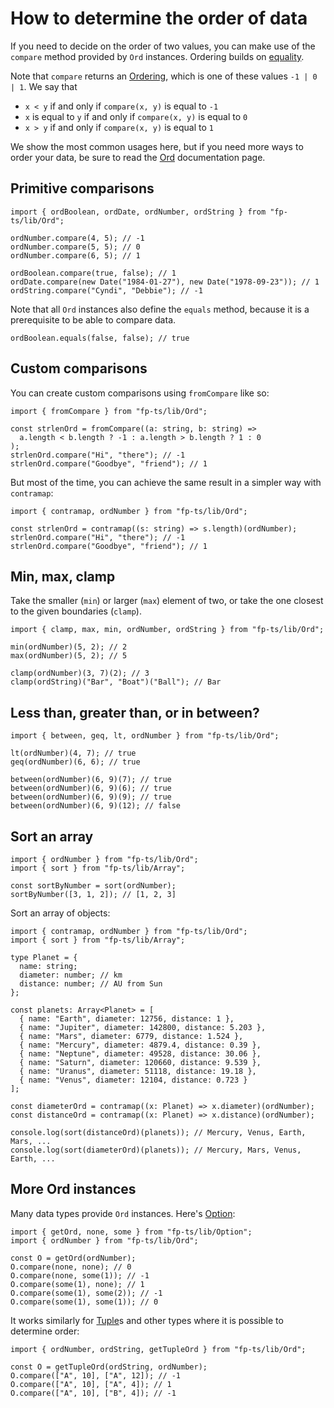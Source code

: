 # How to determine the order of data

If you need to decide on the order of two values, you can make use of the `compare` method provided by `Ord` instances. Ordering builds on [equality](./equality).

Note that `compare` returns an [Ordering](../modules/Ordering.ts), which is one of these values `-1 | 0 | 1`. We say that

- `x < y` if and only if `compare(x, y)` is equal to `-1`
- `x` is equal to `y` if and only if `compare(x, y)` is equal to `0`
- `x > y` if and only if `compare(x, y)` is equal to `1`

We show the most common usages here, but if you need more ways to order your data, be sure to read the [Ord](../modules/Ord.ts) documentation page.

## Primitive comparisons

```code
import { ordBoolean, ordDate, ordNumber, ordString } from "fp-ts/lib/Ord";

ordNumber.compare(4, 5); // -1
ordNumber.compare(5, 5); // 0
ordNumber.compare(6, 5); // 1

ordBoolean.compare(true, false); // 1
ordDate.compare(new Date("1984-01-27"), new Date("1978-09-23")); // 1
ordString.compare("Cyndi", "Debbie"); // -1
```

Note that all `Ord` instances also define the `equals` method, because it is a prerequisite to be able to compare data.

```code
ordBoolean.equals(false, false); // true
```

## Custom comparisons

You can create custom comparisons using `fromCompare` like so:

```code
import { fromCompare } from "fp-ts/lib/Ord";

const strlenOrd = fromCompare((a: string, b: string) =>
  a.length < b.length ? -1 : a.length > b.length ? 1 : 0
);
strlenOrd.compare("Hi", "there"); // -1
strlenOrd.compare("Goodbye", "friend"); // 1
```

But most of the time, you can achieve the same result in a simpler way with `contramap`:

```code
import { contramap, ordNumber } from "fp-ts/lib/Ord";

const strlenOrd = contramap((s: string) => s.length)(ordNumber);
strlenOrd.compare("Hi", "there"); // -1
strlenOrd.compare("Goodbye", "friend"); // 1
```

## Min, max, clamp

Take the smaller (`min`) or larger (`max`) element of two, or take the one closest to the given boundaries (`clamp`).

```code
import { clamp, max, min, ordNumber, ordString } from "fp-ts/lib/Ord";

min(ordNumber)(5, 2); // 2
max(ordNumber)(5, 2); // 5

clamp(ordNumber)(3, 7)(2); // 3
clamp(ordString)("Bar", "Boat")("Ball"); // Bar
```

## Less than, greater than, or in between?

```code
import { between, geq, lt, ordNumber } from "fp-ts/lib/Ord";

lt(ordNumber)(4, 7); // true
geq(ordNumber)(6, 6); // true

between(ordNumber)(6, 9)(7); // true
between(ordNumber)(6, 9)(6); // true
between(ordNumber)(6, 9)(9); // true
between(ordNumber)(6, 9)(12); // false
```

## Sort an array

```code
import { ordNumber } from "fp-ts/lib/Ord";
import { sort } from "fp-ts/lib/Array";

const sortByNumber = sort(ordNumber);
sortByNumber([3, 1, 2]); // [1, 2, 3]
```

Sort an array of objects:

```code
import { contramap, ordNumber } from "fp-ts/lib/Ord";
import { sort } from "fp-ts/lib/Array";

type Planet = {
  name: string;
  diameter: number; // km
  distance: number; // AU from Sun
};

const planets: Array<Planet> = [
  { name: "Earth", diameter: 12756, distance: 1 },
  { name: "Jupiter", diameter: 142800, distance: 5.203 },
  { name: "Mars", diameter: 6779, distance: 1.524 },
  { name: "Mercury", diameter: 4879.4, distance: 0.39 },
  { name: "Neptune", diameter: 49528, distance: 30.06 },
  { name: "Saturn", diameter: 120660, distance: 9.539 },
  { name: "Uranus", diameter: 51118, distance: 19.18 },
  { name: "Venus", diameter: 12104, distance: 0.723 }
];

const diameterOrd = contramap((x: Planet) => x.diameter)(ordNumber);
const distanceOrd = contramap((x: Planet) => x.distance)(ordNumber);

console.log(sort(distanceOrd)(planets)); // Mercury, Venus, Earth, Mars, ...
console.log(sort(diameterOrd)(planets)); // Mercury, Mars, Venus, Earth, ...
```

## More Ord instances

Many data types provide `Ord` instances. Here's [Option](../modules/Option.ts):

```code
import { getOrd, none, some } from "fp-ts/lib/Option";
import { ordNumber } from "fp-ts/lib/Ord";

const O = getOrd(ordNumber);
O.compare(none, none); // 0
O.compare(none, some(1)); // -1
O.compare(some(1), none); // 1
O.compare(some(1), some(2)); // -1
O.compare(some(1), some(1)); // 0
```

It works similarly for [Tuple](../modules/Tuple.ts)s and other types where it is possible to determine order:

```code
import { ordNumber, ordString, getTupleOrd } from "fp-ts/lib/Ord";

const O = getTupleOrd(ordString, ordNumber);
O.compare(["A", 10], ["A", 12]); // -1
O.compare(["A", 10], ["A", 4]); // 1
O.compare(["A", 10], ["B", 4]); // -1
```
